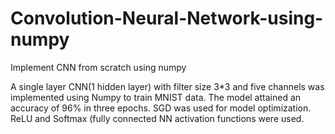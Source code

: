 # Convolution-Neural-Network-using-numpy
Implement CNN from scratch using numpy

A single layer CNN(1 hidden layer) with filter size 3*3 and five channels was implemented using Numpy to train MNIST data.
The model attained an accuracy of 96% in three epochs. SGD was used for model optimization. ReLU and Softmax (fully connected NN activation functions were used.
